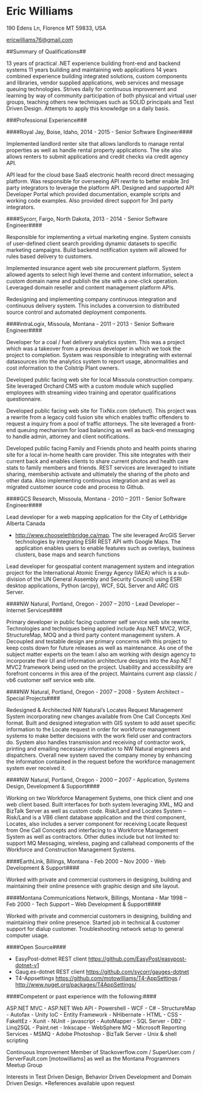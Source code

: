# Eric Williams #
190 Edens Ln, Florence MT 59833, USA

ericwilliams76@gmail.com

##Summary of Qualifications##

13 years of practical .NET experience building front-end and backend systems
11 years building and maintaining web applications
14 years combined experience building integrated solutions, custom components and
libraries, vendor supplied applications, web services and message queuing technologies.
Strives daily for continuous improvement and learning by way of community participation
of both physical and virtual user groups, teaching others new techniques such as SOLID
principals and Test Driven Design. Attempts to apply this knowledge on a daily basis.

###Professional Experience###

####Royal Jay, Boise, Idaho, 2014 - 2015 - Senior Software Engineer####

Implemented landlord renter site that allows landlords to manage rental properties as well as handle rental property applications.  The site also allows renters to submit applications and credit checks via credit agency API.

API lead for the cloud base SaaS electronic health record direct messaging platform.  Was responsible for overseeing API rewrite to better enable 3rd party integrators to leverage the platform API.  Designed and supported API Developer Portal which provided documentation, example scripts and working code examples.  Also provided direct support for 3rd party integrators.

####Sycorr, Fargo, North Dakota, 2013 - 2014 - Senior Software Engineer####

Responsible for implementing a virtual marketing engine. System consists of user-defined client search providing dynamic datasets to specific marketing campaigns. Build backend notification system will allowed for rules based delivery to customers.

Implemented insurance agent web site procurement platform. System allowed agents to select high level theme and content information, select a custom domain name and publish the site with a one-click operation. Leveraged domain reseller and content management platform APIs.

Redesigning and implementing company continuous integration and continuous delivery system. This includes a conversion to distributed source control and automated deployment components.

####intraLogix, Missoula, Montana - 2011 – 2013 - Senior Software Engineer####

Developer for a coal / fuel delivery analytics system. This was a project which was a
takeover from a previous developer in which we took the project to completion. System
was responsible to integrating with external datasources into the analytics system to
report usage, abnormalities and cost information to the Colstrip Plant owners.

Developed public facing web site for local Missoula construction company. Site
leveraged Orchard CMS with a custom module which supplied employees with
streaming video training and operator qualifications questionnaire.

Developed public facing web site for TixNix.com (defunct). This project was a rewrite from a legacy cold fusion site which enables traffic offenders to request a inquiry from a pool of traffic attorneys. The site leveraged a front-end queuing mechanism for load balancing as well as back-end messaging to handle admin, attorney and client notifications.

Developed public facing Family and Friends photo and health points sharing
site for a local in-home health care provider. This site integrates with their current back
and enables clients to share current photos and health care stats to family members and
friends. REST services are leveraged to initiate sharing, membership activate and
ultimately the sharing of the photo and other data. Also implementing continuous
integration and as well as migrated customer source code and process to Github.

####GCS Research, Missoula, Montana - 2010 – 2011 - Senior Software Engineer####

Lead developer for a web mapping application for the City of Lethbridge Alberta Canada
- http://www.chooselethbridge.ca/map. The site leveraged ArcGIS Server technologies
by integrating ESRI REST API with Google Maps. The application enables users to
enable features such as overlays, business clusters, base maps and search functions

Lead developer for geospatial content management system and integration project for
the International Atomic Energy Agency (IAEA) which is a sub-division of the UN General
Assembly and Security Council) using ESRI desktop applications, Python (arcpy), WCF,
SQL Server and ARC GIS Server.

####NW Natural, Portland, Oregon - 2007 – 2010 - Lead Developer – Internet Services####

Primary developer in public facing customer self service web site rewrite. Technologies
and techniques being applied include Asp.NET MVC2, WCF, StructureMap, MOQ and a
third party content management system. A Decoupled and testable design are primary
concerns with this project to keep costs down for future releases as well as maintenance.
As one of the subject matter experts on the team I also am working with design agency
to incorporate their UI and information architecture designs into the Asp.NET MVC2
framework being used on the project. Usability and accessibility are forefront concerns in
this area of the project.
Maintains current asp classic / vb6 customer self service web site.

####NW Natural, Portland, Oregon - 2007 – 2008 - System Architect – Special Projects####

Redesigned & Architected NW Natural’s Locates Request Management System
incorporating new changes available from One Call Concepts Xml format.
Built and designed integration with GIS system to add asset specific information to the Locate
request in order for workforce management systems to make better decisions with the work
field user and contractors do.
System also handles transmission and receiving of contractor work, printing and emailing
necessary information to NW Natural engineers and dispatchers.
Overall new system saved the company money by enhancing the information contained in the
request before the workforce management system ever received it.

####NW Natural, Portland, Oregon - 2000 – 2007 - Application, Systems Design, Development & Support####

Working on two Workforce Management Systems, one thick client and one web client
based. Built interfaces for both system leveraging XML, MQ and BizTalk Server as well as
custom code.
Risk/Land and Locates System – Risk/Land is a VB6 client database application and the
third component, Locates, also includes a server component for receiving Locate
Request from One Call Concepts and interfacing to a Workforce Management System as
well as contractors.
Other duties include but not limited to: support MQ Messaging, wireless, paging and callahead components of the Workforce and Construction Management Systems.

####EarthLink, Billings, Montana - Feb 2000 – Nov 2000 - Web Development & Support####

Worked with private and commercial customers in designing, building and maintaining
their online presence with graphic design and site layout.

####Montana Communications Network, Billings, Montana - Mar 1998 – Feb 2000 - Tech Support – Web Development & Support####

Worked with private and commercial customers in designing, building and maintaining
their online presence. Started job in technical & customer support for dialup customer.
Troubleshooting network setup to general computer usage.

####Open Source####

- EasyPost-dotnet REST client https://github.com/EasyPost/easypost-dotnet-v1
- Gaug.es-dotnet REST client https://github.com/sycorr/gauges-dotnet
- T4-Appsettings https://github.com/motowilliams/T4-AppSettings /
http://www.nuget.org/packages/T4AppSettings/

####Competent or past experience with the following:####

ASP.NET MVC - ASP.NET Web API - Powershell -  WCF - C# - StructureMap - Autofax - Unity IoC - Entity Framework - NHibernate - HTML - CSS - FakeItEz - Xunit - NUnit - 
javascript - AutoMapper - SQL Server - DB2 - Linq2SQL - Paint.net - Inkscape - WebSphere
MQ - Microsoft Reporting Services - MSMQ - Adobe Photoshop - BizTalk Server - Unix & shell
scripting

Continuous Improvement
Member of Stackoverflow.com / SuperUser.com / ServerFault.com [motowilliams] as well
as the Montana Programmers Meetup Group

Interests in Test Driven Design, Behavior Driven Development and Domain Driven Design.
*References available upon request